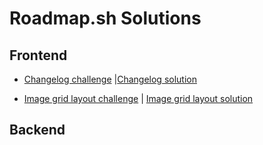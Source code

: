 # Roadmap.sh Solutions

## Frontend

- [Changelog challenge](https://roadmap.sh/projects/changelog-component) |[Changelog solution](https://github.com/Maarcfleckk/roadmap.sh-solutions/tree/main/frontend-projects/changelog-component)

- [Image grid layout challenge](https://roadmap.sh/projects/image-grid) | [Image grid layout solution](https://github.com/Maarcfleckk/roadmap.sh-solutions/tree/main/frontend-projects/image-grid-layout)

## Backend
